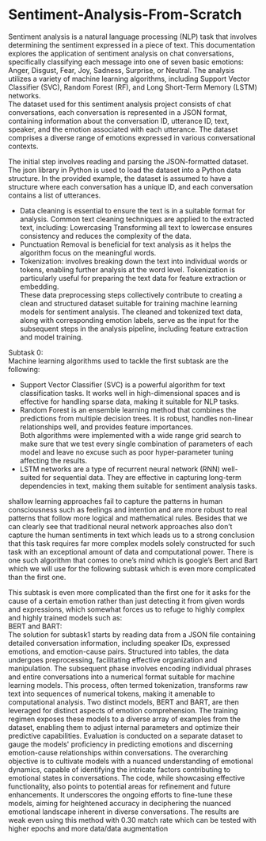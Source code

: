 # Sentiment-Analysis-From-Scratch

Sentiment analysis is a natural language processing (NLP) task that involves determining the sentiment expressed in a piece of text. This documentation explores the application of sentiment analysis on chat conversations, specifically classifying each message into one of seven basic emotions: Anger, Disgust, Fear, Joy, Sadness, Surprise, or Neutral. The analysis utilizes a variety of machine learning algorithms, including Support Vector Classifier (SVC), Random Forest (RF), and Long Short-Term Memory (LSTM) networks.  
The dataset used for this sentiment analysis project consists of chat conversations, each conversation is represented in a JSON format, containing information about the conversation ID, utterance ID, text, speaker, and the emotion associated with each utterance. The dataset comprises a diverse range of emotions expressed in various conversational contexts.  
  
The initial step involves reading and parsing the JSON-formatted dataset. The json library in Python is used to load the dataset into a Python data structure. In the provided example, the dataset is assumed to have a structure where each conversation has a unique ID, and each conversation contains a list of utterances.  

- Data cleaning is essential to ensure the text is in a suitable format for analysis. Common text cleaning techniques are applied to the extracted text, including: Lowercasing Transforming all text to lowercase ensures consistency and reduces the complexity of the data.  
- Punctuation Removal is beneficial for text analysis as it helps the algorithm focus on the meaningful words.  
- Tokenization: involves breaking down the text into individual words or tokens, enabling further analysis at the word level. Tokenization is particularly useful for preparing the text data for feature extraction or embedding.  
These data preprocessing steps collectively contribute to creating a clean and structured dataset suitable for training machine learning models for sentiment analysis. The cleaned and tokenized text data, along with corresponding emotion labels, serve as the input for the subsequent steps in the analysis pipeline, including feature extraction and model training.  

Subtask 0:  
Machine learning algorithms used to tackle the first subtask are the following:  
- Support Vector Classifier (SVC) is a powerful algorithm for text classification tasks. It works well in high-dimensional spaces and is effective for handling sparse data, making it suitable for NLP tasks.  
- Random Forest is an ensemble learning method that combines the predictions from multiple decision trees. It is robust, handles non-linear relationships well, and provides feature importances.  
Both algorithms were implemented with a wide range grid search to make sure that we test every single combination of parameters of each model and leave no excuse such as poor hyper-parameter tuning affecting the results.  
- LSTM networks are a type of recurrent neural network (RNN) well-suited for sequential data. They are effective in capturing long-term dependencies in text, making them suitable for sentiment analysis tasks.


shallow learning approaches fail to capture the patterns in human consciousness such as feelings and intention and are more robust to real patterns that follow more logical and mathematical rules. Besides that we can clearly see that traditional neural network approaches also don’t capture the human sentiments in text which leads us to a strong conclusion that this task requires far more complex models solely constructed for such task with an exceptional amount of data and computational power. There is one such algorithm that comes to one’s mind which is google’s Bert and Bart which we will use for the following subtask which is even more complicated than the first one.  


This subtask is even more complicated than the first one for it asks for the cause of a certain emotion rather than just detecting it from given words and expressions, which somewhat forces us to refuge to highly complex and highly trained models such as:  
BERT and BART:  
The solution for subtask1 starts by reading data from a JSON file containing detailed conversation information, including speaker IDs, expressed emotions, and emotion-cause pairs. Structured into tables, the data undergoes preprocessing, facilitating effective organization and manipulation. The subsequent phase involves encoding individual phrases and entire conversations into a numerical format suitable for machine learning models. This process, often
termed tokenization, transforms raw text into sequences of numerical tokens, making it amenable to computational analysis. Two distinct models, BERT and BART, are then leveraged for distinct
aspects of emotion comprehension. The training regimen exposes these models to a diverse array of examples from the dataset, enabling them to adjust internal parameters and optimize their
predictive capabilities. Evaluation is conducted on a separate dataset to gauge the models' proficiency in predicting emotions and discerning emotion-cause relationships within
conversations. The overarching objective is to cultivate models with a nuanced understanding of emotional dynamics, capable of identifying the intricate factors contributing to emotional states
in conversations. The code, while showcasing effective functionality, also points to potential areas for refinement and future enhancements. It underscores the ongoing efforts to fine-tune
these models, aiming for heightened accuracy in deciphering the nuanced emotional landscape inherent in diverse conversations.
The results are weak even using this method with 0.30 match rate which can be tested with higher epochs and more data/data augmentation
